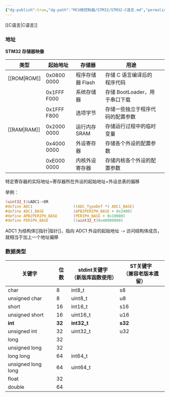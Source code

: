 ```yaml
---
{"dg-publish":true,"dg-path":"MCU微控制器/STM32/STM32-C语言.md","permalink":"/MCU微控制器/STM32/STM32-C语言/","dgPassFrontmatter":true,"noteIcon":"","created":"2024-07-16T00:27:12.582+08:00","updated":"2025-03-19T10:12:09.048+08:00"}
---
```


[[C语言\|C语言]]
### 地址

**STM32 存储器映像**

| 类型      | 起始地址        | 存储器         | 用途                   |     |
| ------- | ----------- | ----------- | -------------------- | --- |
| [[ROM\|ROM]] | 0x0800 0000 | 程序存储器 Flash | 存储 C 语言编译后的程序代码      |     |
|         | 0x1FFF F000 | 系统存储器       | 存储 BootLoader，用于串口下载 |     |
|         | 0x1FFF F800 | 选项字节        | 存储一些独立于程序代码的配置参数     |     |
| [[RAM\|RAM]] | 0x2000 0000 | 运行内存 SRAM   | 存储运行过程中的临时变量         |     |
|         | 0x4000 0000 | 外设寄存器       | 存储各个外设的配置参数          |     |
|         | 0xE000 0000 | 内核外设寄存器     | 存储内核各个外设的配置参数        |     |

特定寄存器的实际地址=寄存器所在外设的起始地址+外设总表的偏移

举例：
```C
(uint32_t)&ADC1->DR
#define ADC1                  ((ADC_TypeDef *) ADC1_BASE)
#define ADC1_BASE             (APB2PERIPH_BASE + 0x2400)
#define APB2PERIPH_BASE       (PERIPH_BASE + 0x10000)
#define PERIPH_BASE           ((uint32_t)0x40000000)
```
ADC1 为结构体[[指针\|指针]]，指向 ADC1 外设的起始地址
`->` 访问结构体成员，就相当于加上一个地址偏移


### 数据类型

| 关键字                | 位数     | stdint关键字<br>（新版库函数使用） | ST关键字<br>（兼容老版本遗留）<br> |
| ------------------ | ------ | ---------------------- | ---------------------- |
| char               | 8      | int8_t                 | s8                     |
| unsigned char      | 8      | uint8_t                | u8                     |
| short              | 16     | int16_t                | s16                    |
| unsigned short     | 16     | uint16_t               | u16                    |
| **int**            | **32** | **int32_t**            | **s32**                |
| unsigned int       | 32     | uint32_t               | u32                    |
| long               | 32     |                        |                        |
| unsigned long      | 32     |                        |                        |
| long long          | 64     | int64_t                |                        |
| unsigned long long | 64     | uint64_t               |                        |
| float              | 32     |                        |                        |
| double             | 64     |                        |                        |


